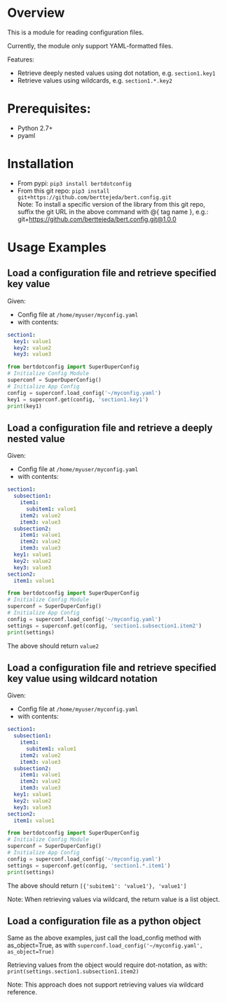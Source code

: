 <a name="top"></a>
<a name="overview"></a>

# Overview

This is a module for reading configuration files.

Currently, the module only support YAML-formatted files.

Features:
- Retrieve deeply nested values using dot notation, e.g. `section1.key1`
- Retrieve values using wildcards, e.g. `section1.*.key2`

# Prerequisites:

- Python 2.7+
- pyaml

# Installation

* From pypi: `pip3 install bertdotconfig`
* From this git repo: `pip3 install git+https://github.com/berttejeda/bert.config.git`<br />
  Note: To install a specific version of the library from this git repo, <br />
  suffix the git URL in the above command with @{ tag name }, e.g.: <br />
  git+https://github.com/berttejeda/bert.config.git@1.0.0

# Usage Examples

## Load a configuration file and retrieve specified key value

Given:
- Config file at `/home/myuser/myconfig.yaml`
- with contents:<br />
```yaml
section1:
  key1: value1
  key2: value2
  key3: value3
```

```python
from bertdotconfig import SuperDuperConfig
# Initialize Config Module
superconf = SuperDuperConfig()
# Initialize App Config
config = superconf.load_config('~/myconfig.yaml')
key1 = superconf.get(config, 'section1.key1')
print(key1)
```

## Load a configuration file and retrieve a deeply nested value

Given:
- Config file at `/home/myuser/myconfig.yaml`
- with contents:<br />
```yaml
section1:
  subsection1:
    item1:
      subitem1: value1
    item2: value2
    item3: value3
  subsection2:
    item1: value1
    item2: value2
    item3: value3
  key1: value1
  key2: value2
  key3: value3
section2:
  item1: value1
```

```python
from bertdotconfig import SuperDuperConfig
# Initialize Config Module
superconf = SuperDuperConfig()
# Initialize App Config
config = superconf.load_config('~/myconfig.yaml')
settings = superconf.get(config, 'section1.subsection1.item2')
print(settings)
```

The above should return `value2`

## Load a configuration file and retrieve specified key value using wildcard notation

Given:
- Config file at `/home/myuser/myconfig.yaml`
- with contents:<br />
```yaml
section1:
  subsection1:
    item1:
      subitem1: value1
    item2: value2
    item3: value3
  subsection2:
    item1: value1
    item2: value2
    item3: value3
  key1: value1
  key2: value2
  key3: value3
section2:
  item1: value1
```

```python
from bertdotconfig import SuperDuperConfig
# Initialize Config Module
superconf = SuperDuperConfig()
# Initialize App Config
config = superconf.load_config('~/myconfig.yaml')
settings = superconf.get(config, 'section1.*.item1')
print(settings)
```

The above should return `[{'subitem1': 'value1'}, 'value1']`

Note: When retrieving values via wildcard, the return value is a list object.

## Load a configuration file as a python object

Same as the above examples, just call the 
load_config method with as_object=True, as with `superconf.load_config('~/myconfig.yaml', as_object=True)`

Retrieving values from the object would require dot-notation, as with: `print(settings.section1.subsection1.item2)`

Note: This approach does not support retrieving values via wildcard reference.
